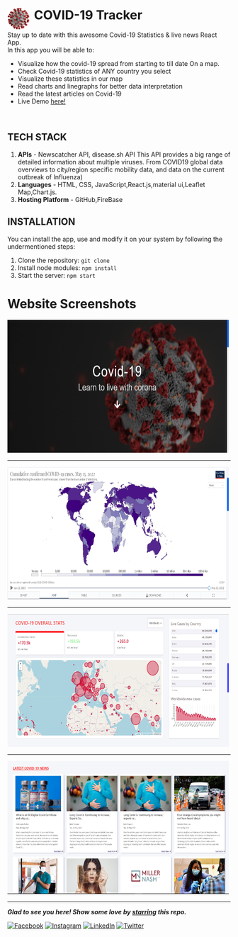 # COVID-19 Tracker <img align="left" alt="Covid" width="50px" src="https://github.com/ayushsrivastav0811/Covid-19-Tracker/blob/master/public/COVIDIcon.png" style="padding-right:10px; fill:black;" />
Stay up to date with this awesome Covid-19 Statistics & live news React App.  
In this app you will be able to:

- Visualize how the covid-19 spread from starting to till date On a map.
- Check Covid-19 statistics of ANY country you select
- Visualize these statistics in our map
- Read charts and linegraphs for better data interpretation
- Read the latest articles on Covid-19
- Live Demo [here!](https://covid-19-tracker-444f0.web.app/)
<br />

## TECH STACK 
1. **APIs** - Newscatcher API, disease.sh API This API provides a big range of detailed information about multiple viruses. From COVID19 global data overviews to city/region specific mobility data, and data on the current outbreak of Influenza)
2. **Languages** - HTML, CSS, JavaScript,React.js,material ui,Leaflet Map,Chart.js.
3. **Hosting Platform** - GitHub,FireBase

## INSTALLATION 
You can install the app, use and modify it on your system by following the undermentioned steps: 
1. Clone the repository: ```git clone ```
2. Install node modules: ```npm install```
3. Start the server: ```npm start```

# Website Screenshots


<img src="https://github.com/ayushsrivastav0811/Covid-19-Tracker/blob/master/public/sc1.png" width="500px" height="300px">
<hr>


<img src="https://github.com/ayushsrivastav0811/Covid-19-Tracker/blob/master/public/sc2.png" width="500px" height="300px">
<hr>
<img src="https://github.com/ayushsrivastav0811/Covid-19-Tracker/blob/master/public/sc3.png" width="500px" height="300px">
<hr>
<img src="https://github.com/ayushsrivastav0811/Covid-19-Tracker/blob/master/public/sc4.png" width="500px" height="300px">
<hr>

***Glad to see you here! Show some love by [starring](https://github.com/ayushsrivastav0811/Covid-19-Tracker) this repo.***

[![Facebook](https://img.shields.io/static/v1.svg?label=follow&message=@ayushsrivastav&color=grey&logo=facebook&style=flat&logoColor=white&colorA=blue)](https://www.facebook.com/ayush.srivastav.7792/)  [![Instagram](https://img.shields.io/static/v1.svg?label=follow&message=@_ayush.srivastav_&color=grey&logo=instagram&style=flat&logoColor=white&colorA=blue)](https://www.instagram.com/_ayush.srivastav_/?hl=en) [![LinkedIn](https://img.shields.io/static/v1.svg?label=connect&message=@ayushsrivastav&color=grey&logo=linkedin&style=flat&logoColor=white&colorA=blue)](https://www.linkedin.com/in/ayushsrivastav0811/) [![Twitter](https://img.shields.io/static/v1.svg?label=connect&message=@Ayush_s_08&color=grey&logo=twitter&style=flat&logoColor=white&colorA=blue)](https://twitter.com/Ayush_s_08)

